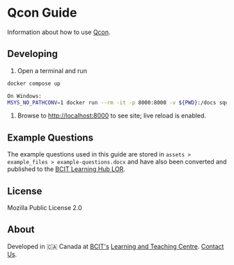 <!-- SPDX-License-Identifier: MPL-2.0 -->
# Qcon Guide

Information about how to use [Qcon](https://qcon.ltc.bcit.ca).

## Developing

1. Open a terminal and run

```bash
docker compose up

On Windows:
MSYS_NO_PATHCONV=1 docker run --rm -it -p 8000:8000 -v ${PWD}:/docs squidfunk/mkdocs-material
```

1. Browse to [http://localhost:8000](http://localhost:8000) to see site; live reload is enabled.

## Example Questions

The example questions used in this guide are stored in `assets > example_files > example-questions.docx` and have also been converted and published to the [BCIT Learning Hub LOR](https://learn.bcit.ca/d2l/lor/viewer/view.d2l?ou=6605&loIdentId=41953).

## License

Mozilla Public License 2.0

## About

Developed in 🇨🇦 Canada at [BCIT's](https://www.bcit.ca/) [Learning and Teaching Centre](https://www.bcit.ca/learning-teaching-centre/). [Contact Us](mailto:courseproduction@bcit.ca).
